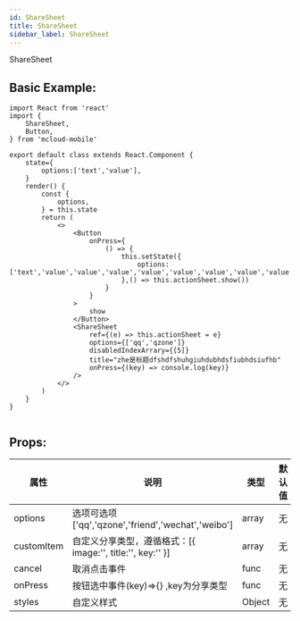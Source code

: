 ```yaml
---
id: ShareSheet
title: ShareSheet
sidebar_label: ShareSheet
---
```


ShareSheet

## Basic Example:
```SnackPlayer name=ShareSheet-simple
import React from 'react'
import {
    ShareSheet,
    Button,
} from 'mcloud-mobile'

export default class extends React.Component {
    state={
        options:['text','value'],
    }
    render() {
        const {
            options,
        } = this.state
        return (
            <>
                <Button
                    onPress={
                        () => {
                            this.setState({
                                options:['text','value','value','value','value','value','value','value','value'],
                            },() => this.actionSheet.show())
                        }
                    }
                >
                    show
                </Button>
                <ShareSheet
                    ref={(e) => this.actionSheet = e}
                    options={['qq','qzone']}
                    disabledIndexArrary={[5]}
                    title="zhe是标题dfshdfshuhgiuhdubhdsfiubhdsiufhb"
                    onPress={(key) => console.log(key)}
                />
            </>
        )
    }
}


```
## Props:

属性 | 说明 | 类型 | 默认值
----|-----|------|------
| options    | 选项可选项['qq','qzone','friend','wechat','weibo']|   array   |   无  |
| customItem   |   自定义分享类型，遵循格式：[{ image:'', title:'', key:'' }]   |   array   |    无  |
| cancel   |   取消点击事件  |   func   |   无    |
| onPress   |  按钮选中事件(key)=>{}  ,key为分享类型 |   func    |    无    |
| styles    | 自定义样式 |   Object  | 无 |
